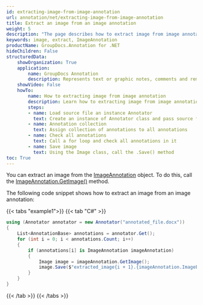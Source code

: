 ```yaml
---
id: extracting-image-from-image-annotation
url: annotation/net/extracting-image-from-image-annotation
title: Extract an image from an image annotation
weight: 5
description: "The page describes how to extract image from image annotation."
keywords: image, extract, ImageAnnotation
productName: GroupDocs.Annotation for .NET
hideChildren: False
structuredData:
    showOrganization: True
    application:    
        name: GroupDocs Annotation
        description: Represents text or graphic notes, comments and remarks attached to a specific part of the content of the document using C#
    showVideo: False
    howTo:
        name: How to extracting image from image annotation
        description: Learn how to extracting image from image annotation step by step
        steps:
        - name: Load source file an instance Annotator
          text: Create an instance of Annotator class and pass source file path as a constructor parameter. You may specify absolute or relative file path as per your requirements.
        - name: Annotation collection
          text: Assign collection of annotations to all annotations
        - name: Check all annotations
          text: Сall a for loop and check all annotations in it
        - name: Save image
          text: Using the Image class, call the .Save() method
toc: True
---
```


You can extract an image from the [ImageAnnotation](https://reference.groupdocs.com/annotation/net/groupdocs.annotation.models.annotationmodels/imageannotation/) object. To do this, call the [ImageAnnotation.GetImage()](https://reference.groupdocs.com/annotation/net/groupdocs.annotation.models.annotationmodels/imageannotation/methods/getimage) method.

The following code snippet shows how to extract an image from an image annotation:

{{< tabs "example1">}}
{{< tab "C#" >}}
```csharp
using (Annotator annotator = new Annotator("annotated_file.docx"))
{
	List<AnnotationBase> annotations = annotator.Get();
	for (int i = 0; i < annotations.Count; i++)
	{
		if (annotations[i] is ImageAnnotation imageAnnotation)
		{
			Image image = imageAnnotation.GetImage();
			image.Save($"extracted_image{i + 1}.{imageAnnotation.ImageExtension}");
		}
	}
}
```
{{< /tab >}}
{{< /tabs >}}
